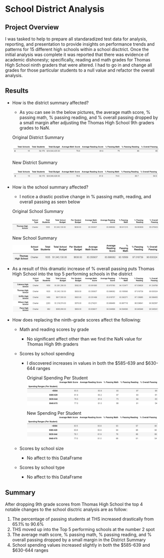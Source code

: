 # School District Analysis
## Project Overview
I was tasked to help to prepare all standaradized test data for analysis, reporting, and presentation to provide insights on performance trends and patterns for 15 different high schools within a school disctrict. Once the initial analysis was complete it was reported that there was evidence of academic dishonesty; specifically, reading and math grades for Thomas High School ninth graders that were altered. I had to go in and change all grades for those particular students to a null value and refactor the overall analysis.

## Results
- How is the district summary affected?
  - As you can see in the below pictures, the average math score, % passing math, % passing reading, and % overall passing dropped by a small margin after adjusting the Thomas High School 9th graders grades to NaN.
  
  Original District Summary
  
  ![Original District Summary](https://github.com/RyanWhited/School_District_Analysis/blob/main/Resources/Original%20District%20Summary.jpg)
  
  New District Summary
  
  ![New Disctrict Summary](https://github.com/RyanWhited/School_District_Analysis/blob/main/Resources/New%20District%20Summary.jpg)

- How is the school summary affected?
  - I notice a drastic postive change in % passing math, reading, and overall passing as seen below
  
  Original School Summary
  
  ![Original School Summary](https://github.com/RyanWhited/School_District_Analysis/blob/main/Resources/Orginal%20School%20Summary.jpg)
  
  New School Summary
  
  ![New School Summary](https://github.com/RyanWhited/School_District_Analysis/blob/main/Resources/New%20School%20Summary.jpg)

- As a result of this dramatic increase of % overall passing puts Thomas High School into the top 5 performing schools in the district
  ![Top 5 Schools](https://github.com/RyanWhited/School_District_Analysis/blob/main/Resources/Top%205%20Schools.jpg)
  
- How does replacing the ninth-grade scores affect the following:

  - Math and reading scores by grade
    - No significant affect other than we find the NaN value for Thomas High 9th graders
    
  - Scores by school spending
    - I discovered increases in values in both the $585-639 and $630-644 ranges
    
      Original Spending Per Student
      ![Original Spending Per Student](https://github.com/RyanWhited/School_District_Analysis/blob/main/Resources/Original%20Spending%20Per%20Student.jpg)
      
      New Spending Per Student
      ![Original Spending Per Student](https://github.com/RyanWhited/School_District_Analysis/blob/main/Resources/New%20Spending%20Per%20Student.jpg)   
    
  - Scores by school size
    - No affect to this DataFrame
    
  - Scores by school type
    - No affect to this DataFrame
    
 ## Summary
 
 After dropping 9th grade scores from Thomas High School the top 4 notable changes to the school disctric analysis are as follow:
  1. The percentage of passing students at THS increased drastically from 65.1% to 90.6%
  2. THS moved up into the Top 5 performing schools at the number 2 spot
  3. The average math score, % passing math, % passing reading, and % overall passing dropped by a small margin in the District Summary
  4. School spending values increased slightly in both the $585-639 and $630-644 ranges
  
